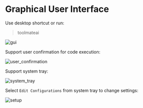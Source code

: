 # Graphical User Interface

Use desktop shortcut or run:

> toolmateai

![gui](https://github.com/user-attachments/assets/dc0df7fe-b1d0-4627-8eb9-b079e635bf0c)

Support user confirmation for code execution:

![user_confirmation](https://github.com/user-attachments/assets/3172aa25-9def-4c41-b896-9d18a2a18334)

Support system tray:

![system_tray](https://github.com/user-attachments/assets/3ec0a415-3ab8-4696-8f32-7662c11e003e)

Select `Edit Configurations` from system tray to change settings:

![setup](https://github.com/user-attachments/assets/731a897f-464b-4b79-b3b8-95de69c5080d)
